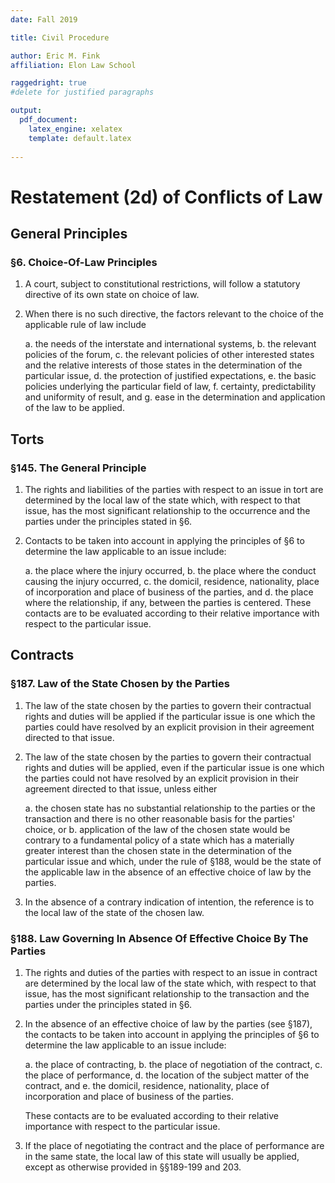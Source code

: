 ```yaml
---
date: Fall 2019 

title: Civil Procedure

author: Eric M. Fink
affiliation: Elon Law School 

raggedright: true 
#delete for justified paragraphs

output: 
  pdf_document:
    latex_engine: xelatex
    template: default.latex
    
---
```


# Restatement (2d) of Conflicts of Law  

## General Principles

### §6. Choice-Of-Law Principles

1. A court, subject to constitutional restrictions, will follow a statutory directive of its own state on choice of law.

2. When there is no such directive, the factors relevant to the choice of the applicable rule of law include 

    a. the needs of the interstate and international systems, 
    b. the relevant policies of the forum, 
    c. the relevant policies of other interested states and the relative interests of those states in the determination of the particular issue, 
    d. the protection of justified expectations, 
    e. the basic policies underlying the particular field of law, 
    f. certainty, predictability and uniformity of result, and 
    g. ease in the determination and application of the law to be applied.

## Torts

### §145. The General Principle

1.  The rights and liabilities of the parties with respect to an issue in tort are determined by the local law of the state which, with respect to that issue, has the most significant relationship to the occurrence and the parties under the principles stated in §6.
2.  Contacts to be taken into account in applying the principles of §6 to determine the law applicable to an issue include:

    a.  the place where the injury occurred,
    b.  the place where the conduct causing the injury occurred,
    c.  the domicil, residence, nationality, place of incorporation and place of business of the parties, and
    d.  the place where the relationship, if any, between the parties is centered.
These contacts are to be evaluated according to their relative importance with respect to the particular issue.

## Contracts

### §187. Law of the State Chosen by the Parties

1.  The law of the state chosen by the parties to govern their contractual rights and duties will be applied if the particular issue is one which the parties could have resolved by an explicit provision in their agreement directed to that issue.

2.  The law of the state chosen by the parties to govern their contractual rights and duties will be applied, even if the particular issue is one which the parties could not have resolved by an explicit provision in their agreement directed to that issue, unless either

    a.  the chosen state has no substantial relationship to the parties or the transaction and there is no other reasonable basis for the parties' choice, or
    b.  application of the law of the chosen state would be contrary to a fundamental policy of a state which has a materially greater interest than the chosen state in the determination of the particular issue and which, under the rule of §188, would be the state of the applicable law in the absence of an effective choice of law by the parties.

3.  In the absence of a contrary indication of intention, the reference is to the local law of the state of the chosen law.

### §188. Law Governing In Absence Of Effective Choice By The Parties

1.  The rights and duties of the parties with respect to an issue in contract are determined by the local law of the state which, with respect to that issue, has the most significant relationship to the transaction and the parties under the principles stated in §6.

2.  In the absence of an effective choice of law by the parties (see §187), the contacts to be taken into account in applying the principles of §6 to determine the law applicable to an issue include:

    a.  the place of contracting,
    b.  the place of negotiation of the contract,
    c.  the place of performance,
    d.  the location of the subject matter of the contract, and
    e.  the domicil, residence, nationality, place of incorporation and place of business of the parties.

    These contacts are to be evaluated according to their relative importance with respect to the particular issue.

3.  If the place of negotiating the contract and the place of performance are in the same state, the local law of this state will usually be applied, except as otherwise provided in §§189-199 and 203.
